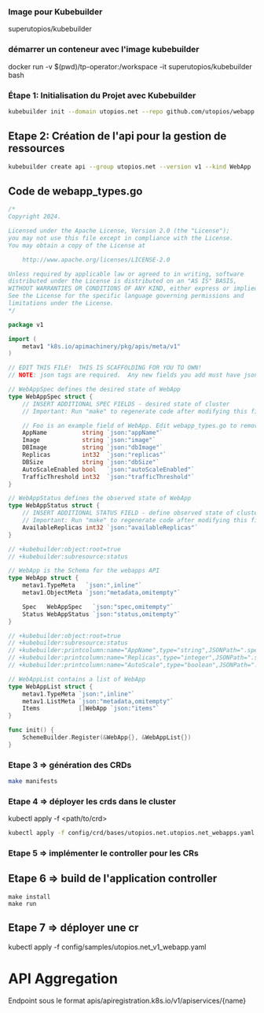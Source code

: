 ### Image pour Kubebuilder 
superutopios/kubebuilder

### démarrer un conteneur avec l'image kubebuilder 
docker run -v $(pwd)/tp-operator:/workspace -it superutopios/kubebuilder bash


### Étape 1: Initialisation du Projet avec Kubebuilder
```bash
kubebuilder init --domain utopios.net --repo github.com/utopios/webapp
```

## Etape 2: Création de l'api pour la gestion de ressources

```bash
kubebuilder create api --group utopios.net --version v1 --kind WebApp
```

## Code de webapp_types.go

```go
/*
Copyright 2024.

Licensed under the Apache License, Version 2.0 (the "License");
you may not use this file except in compliance with the License.
You may obtain a copy of the License at

    http://www.apache.org/licenses/LICENSE-2.0

Unless required by applicable law or agreed to in writing, software
distributed under the License is distributed on an "AS IS" BASIS,
WITHOUT WARRANTIES OR CONDITIONS OF ANY KIND, either express or implied.
See the License for the specific language governing permissions and
limitations under the License.
*/

package v1

import (
	metav1 "k8s.io/apimachinery/pkg/apis/meta/v1"
)

// EDIT THIS FILE!  THIS IS SCAFFOLDING FOR YOU TO OWN!
// NOTE: json tags are required.  Any new fields you add must have json tags for the fields to be serialized.

// WebAppSpec defines the desired state of WebApp
type WebAppSpec struct {
	// INSERT ADDITIONAL SPEC FIELDS - desired state of cluster
	// Important: Run "make" to regenerate code after modifying this file

	// Foo is an example field of WebApp. Edit webapp_types.go to remove/update
	AppName          string `json:"appName"`
	Image            string `json:"image"`
	DBImage          string `json:"dbImage"`
	Replicas         int32  `json:"replicas"`
	DBSize           string `json:"dbSize"`
	AutoScaleEnabled bool   `json:"autoScaleEnabled"`
	TrafficThreshold int32  `json:"trafficThreshold"`
}

// WebAppStatus defines the observed state of WebApp
type WebAppStatus struct {
	// INSERT ADDITIONAL STATUS FIELD - define observed state of cluster
	// Important: Run "make" to regenerate code after modifying this file
	AvailableReplicas int32 `json:"availableReplicas"`
}

// +kubebuilder:object:root=true
// +kubebuilder:subresource:status

// WebApp is the Schema for the webapps API
type WebApp struct {
	metav1.TypeMeta   `json:",inline"`
	metav1.ObjectMeta `json:"metadata,omitempty"`

	Spec   WebAppSpec   `json:"spec,omitempty"`
	Status WebAppStatus `json:"status,omitempty"`
}

// +kubebuilder:object:root=true
// +kubebuilder:subresource:status
// +kubebuilder:printcolumn:name="AppName",type="string",JSONPath=".spec.appName"
// +kubebuilder:printcolumn:name="Replicas",type="integer",JSONPath=".spec.replicas"
// +kubebuilder:printcolumn:name="AutoScale",type="boolean",JSONPath=".spec.autoScaleEnabled"

// WebAppList contains a list of WebApp
type WebAppList struct {
	metav1.TypeMeta `json:",inline"`
	metav1.ListMeta `json:"metadata,omitempty"`
	Items           []WebApp `json:"items"`
}

func init() {
	SchemeBuilder.Register(&WebApp{}, &WebAppList{})
}

```

### Etape 3 => génération des CRDs 

```bash
make manifests
```

### Etape 4 => déployer les crds dans le cluster
kubectl apply -f <path/to/crd>

```bash
kubectl apply -f config/crd/bases/utopios.net.utopios.net_webapps.yaml 
```

### Etape 5 => implémenter le controller pour les CRs

##  Etape 6 => build de l'application controller
```
make install
make run
```

## Etape 7 => déployer une cr
kubectl apply -f config/samples/utopios.net_v1_webapp.yaml



# API Aggregation

Endpoint sous le format 
apis/apiregistration.k8s.io/v1/apiservices/{name}